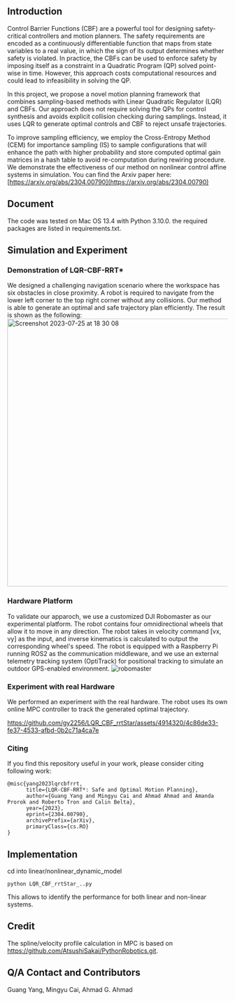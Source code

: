 ## Introduction

Control Barrier Functions (CBF) are a powerful tool for designing safety-critical controllers and motion planners. The safety requirements are encoded as a continuously differentiable function that maps from state variables to a real value, in which the sign of its output determines whether safety is violated. In practice, the CBFs can be used to enforce safety by imposing itself as a constraint in a Quadratic Program (QP) solved point-wise in time. However, this approach costs computational resources and could lead to infeasibility in solving the QP. 

In this project, we propose a novel motion planning framework that combines sampling-based methods with Linear Quadratic Regulator (LQR) and CBFs. Our approach does not require solving the QPs for control synthesis and avoids explicit collision checking during samplings. Instead, it uses LQR to generate optimal controls and CBF to reject unsafe trajectories. 

To improve sampling efficiency, we employ the Cross-Entropy Method (CEM) for importance sampling (IS) to sample configurations that will enhance the path with higher probability and store computed optimal gain matrices in a hash table to avoid re-computation during rewiring procedure. We demonstrate the effectiveness of our method on nonlinear control affine systems in simulation. You can find the Arxiv paper here:  [https://arxiv.org/abs/2304.00790](https://arxiv.org/abs/2304.00790)


## Document

The code was tested on Mac OS 13.4 with Python 3.10.0. the required packages are listed in requirements.txt. 

## Simulation and Experiment
### Demonstration of LQR-CBF-RRT*
We designed a challenging navigation scenario where the workspace has six obstacles in close proximity. A robot is required to navigate from the lower left corner to the top right corner without any collisions. Our method is able to generate an optimal and safe trajectory plan efficiently. The result is shown as the following:  
<img width="612" alt="Screenshot 2023-07-25 at 18 30 08" src="https://github.com/gy2256/LQR_CBF_rrtStar/assets/4914320/fe97a0fd-4b88-4b9b-9a5b-c6833e44ff74">


### Hardware Platform
To validate our apparoch, we use a customized DJI Robomaster as our experimental platform. The robot contains four omnidirectional wheels that allow it to move in any direction. The robot takes in velocity command [vx, vy] as the input, and inverse kinematics is calculated to output the corresponding wheel's speed. The robot is equipped with a Raspberry Pi running ROS2 as the communication middleware, and we use an external telemetry tracking system (OptiTrack) for positional tracking to simulate an outdoor GPS-enabled environment. 
![robomaster](https://github.com/gy2256/LQR_CBF_rrtStar/assets/4914320/23220614-9310-456b-9284-09b54919f60a)

### Experiment with real Hardware
We performed an experiment with the real hardware. The robot uses its own online MPC controller to track the generated optimal trajectory. 

https://github.com/gy2256/LQR_CBF_rrtStar/assets/4914320/4c86de33-fe37-4533-afbd-0b2c71a4ca7e



### Citing

If you find this repository useful in your work, please consider citing following work:

```
@misc{yang2023lqrcbfrrt,
      title={LQR-CBF-RRT*: Safe and Optimal Motion Planning}, 
      author={Guang Yang and Mingyu Cai and Ahmad Ahmad and Amanda Prorok and Roberto Tron and Calin Belta},
      year={2023},
      eprint={2304.00790},
      archivePrefix={arXiv},
      primaryClass={cs.RO}
}
```

## Implementation

cd into linear/nonlinear_dynamic_model
```
python LQR_CBF_rrtStar_..py
```
This allows to identify the performance for both linear and non-linear systems.

## Credit
The spline/velocity profile calculation in MPC is based on https://github.com/AtsushiSakai/PythonRobotics.git.

## Q/A Contact and Contributors

Guang Yang, Mingyu Cai, Ahmad G. Ahmad
